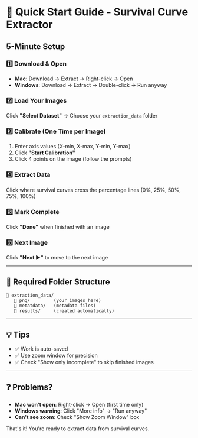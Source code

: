 # 🚀 Quick Start Guide - Survival Curve Extractor

## 5-Minute Setup

### 1️⃣ Download & Open
- **Mac**: Download → Extract → Right-click → Open
- **Windows**: Download → Extract → Double-click → Run anyway

### 2️⃣ Load Your Images
Click **"Select Dataset"** → Choose your `extraction_data` folder

### 3️⃣ Calibrate (One Time per Image)
1. Enter axis values (X-min, X-max, Y-min, Y-max)
2. Click **"Start Calibration"**
3. Click 4 points on the image (follow the prompts)

### 4️⃣ Extract Data
Click where survival curves cross the percentage lines (0%, 25%, 50%, 75%, 100%)

### 5️⃣ Mark Complete
Click **"Done"** when finished with an image

### 6️⃣ Next Image
Click **"Next ▶"** to move to the next image

---

## 📁 Required Folder Structure

```
📁 extraction_data/
   📁 png/         (your images here)
   📁 metatdata/   (metadata files)
   📁 results/     (created automatically)
```

---

## 💡 Tips
- ✅ Work is auto-saved
- ✅ Use zoom window for precision
- ✅ Check "Show only incomplete" to skip finished images

---

## ❓ Problems?
- **Mac won't open**: Right-click → Open (first time only)
- **Windows warning**: Click "More info" → "Run anyway"
- **Can't see zoom**: Check "Show Zoom Window" box

That's it! You're ready to extract data from survival curves.
